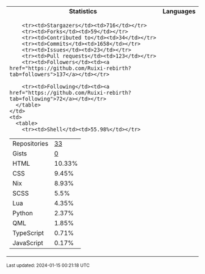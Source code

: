 
<table>
  <tr align="center">
    <td><b>Statistics</b></td>
    <td><b>Languages</b></td>
  </tr>
  <tr valign="top">
    <td>
      <table>
        <tr><td>Repositories</td><td><a href="https://github.com/Ruixi-rebirth?tab=repositories">33</a></td></tr>
        <tr><td>Gists</td><td><a href="https://gist.github.com/Ruixi-rebirth">0</a></td></tr>

        <tr><td>Stargazers</td><td>716</td></tr>
        <tr><td>Forks</td><td>59</td></tr>
        <tr><td>Contributed to</td><td>34</td></tr>
        <tr><td>Commits</td><td>1658</td></tr>
        <tr><td>Issues</td><td>23</td></tr>
        <tr><td>Pull requests</td><td>123</td></tr>
        <tr><td>Followers</td><td><a href="https://github.com/Ruixi-rebirth?tab=followers">137</a></td></tr>

        <tr><td>Following</td><td><a href="https://github.com/Ruixi-rebirth?tab=following">72</a></td></tr>
      </table>
    </td>
    <td>
      <table>
        <tr><td>Shell</td><td>55.98%</td></tr>
<tr><td>HTML</td><td>10.33%</td></tr>
<tr><td>CSS</td><td>9.45%</td></tr>
<tr><td>Nix</td><td>8.93%</td></tr>
<tr><td>SCSS</td><td>5.5%</td></tr>
<tr><td>Lua</td><td>4.35%</td></tr>
<tr><td>Python</td><td>2.37%</td></tr>
<tr><td>QML</td><td>1.85%</td></tr>
<tr><td>TypeScript</td><td>0.71%</td></tr>
<tr><td>JavaScript</td><td>0.17%</td></tr>
      </table>
    </td>
  </tr>
</table>


<sub>Last updated: 2024-01-15 00:21:18 UTC</sub>